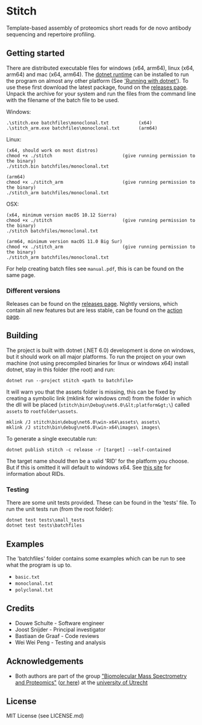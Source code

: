 # Stitch
Template-based assembly of proteomics short reads for de novo antibody sequencing and repertoire profiling.

## Getting started

There are distributed executable files for windows (x64, arm64), linux (x64, arm64) and mac (x64, arm64). The [dotnet runtime](https://dotnet.microsoft.com/download) can be installed to run the program on almost any other platform (See ['Running with dotnet'](#running-with-dotnet)). To use these first download the latest package, found on the [releases page](https://github.com/snijderlab/stitch/releases). Unpack the archive for your system and run the files from the command line with the filename of the batch file to be used.

Windows:
```
.\stitch.exe batchfiles\monoclonal.txt           (x64)
.\stitch_arm.exe batchfiles\monoclonal.txt       (arm64)
```

Linux:
```
(x64, should work on most distros)
chmod +x ./stitch                          (give running permission to the binary)
./stitch.bin batchfiles/monoclonal.txt

(arm64)
chmod +x ./stitch_arm                      (give running permission to the binary)
./stitch_arm batchfiles/monoclonal.txt
```

OSX:
```
(x64, minimum version macOS 10.12 Sierra)
chmod +x ./stitch                          (give running permission to the binary)
./stitch batchfiles/monoclonal.txt

(arm64, minimum version macOS 11.0 Big Sur)
chmod +x ./stitch_arm                      (give running permission to the binary)
./stitch_arm batchfiles/monoclonal.txt
```

For help creating batch files see `manual.pdf`, this is can be found on the same page.

### Different versions

Releases can be found on the [releases page](https://github.com/snijderlab/stitch/releases).
Nightly versions, which contain all new features but are less stable, can be found on the [action page](https://github.com/snijderlab/stitch/actions?query=branch%3Amaster).

## Building

The project is built with dotnet (.NET 6.0) development is done on windows, but it should work on all major platforms. To run the project on your own machine (not using precompiled binaries for linux or windows x64) install dotnet, stay in this folder (the root) and run:

```
dotnet run --project stitch <path to batchfile>
```

It will warn you that the assets folder is missing, this can be fixed by creating a symbolic link (mklink for windows cmd) from the folder in which the dll will be placed (`stitch\bin\Debug\net6.0\&lt;platform&gt;\`) called `assets` to `rootfolder\assets`.

```
mklink /J stitch\bin\debug\net6.0\win-x64\assets\ assets\
mklink /J stitch\bin\debug\net6.0\win-x64\images\ images\
```

To generate a single executable run:

```
dotnet publish stitch -c release -r [target] --self-contained
```

The target name should then be a valid 'RID' for the platform you choose. But if this is omitted it will default to windows x64. See [this site](https://docs.microsoft.com/en-us/dotnet/core/rid-catalog#rid-graph) for information about RIDs.


### Testing

There are some unit tests provided. These can be found in the 'tests' file. To run the unit tests run (from the root folder):

```
dotnet test tests\small_tests
dotnet test tests\batchfiles
```


## Examples

The 'batchfiles' folder contains some examples which can be run to see what the program is up to.

- `basic.txt` 
- `monoclonal.txt`
- `polyclonal.txt`


## Credits

* Douwe Schulte - Software engineer
* Joost Snijder - Principal investigator
* Bastiaan de Graaf - Code reviews
* Wei Wei Peng - Testing and analysis


## Acknowledgements

* Both authors are part of the group ["Biomolecular Mass Spectrometry and Proteomics"](https://www.uu.nl/en/research/biomolecular-mass-spectrometry-and-proteomics) ([or here](https://www.hecklab.com/biomolecular-mass-spectrometry-and-proteomics/)) at the [university of Utrecht](https://www.uu.nl/)


## License

MIT License (see LICENSE.md)
